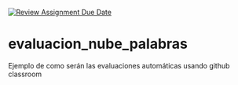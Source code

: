 [![Review Assignment Due Date](https://classroom.github.com/assets/deadline-readme-button-22041afd0340ce965d47ae6ef1cefeee28c7c493a6346c4f15d667ab976d596c.svg)](https://classroom.github.com/a/v9Bj_lsC)
# evaluacion_nube_palabras
Ejemplo de como serán las evaluaciones automáticas usando github classroom
